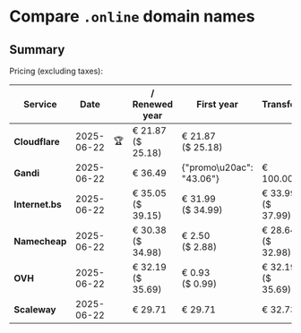 # Compare `.online` domain names

## Summary

Pricing (excluding taxes):

| Service | Date |  | / Renewed year | First year | Transfer | Restoration |
|--|--|--|--|--|--|--|
| **Cloudflare** | 2025-06-22 | 🏆 | € 21.87<br>($ 25.18) | € 21.87<br>($ 25.18) |  |  |
| **Gandi** | 2025-06-22 |  | € 36.49 | {"promo\u20ac": "43.06"} | € 100.00 | € 121.66 |
| **Internet.bs** | 2025-06-22 |  | € 35.05<br>($ 39.15) | € 31.99<br>($ 34.99) | € 33.99<br>($ 37.99) | € 95.75<br>($ 94.49) |
| **Namecheap** | 2025-06-22 |  | € 30.38<br>($ 34.98) | € 2.50<br>($ 2.88) | € 28.64<br>($ 32.98) |  |
| **OVH** | 2025-06-22 |  | € 32.19<br>($ 35.69) | € 0.93<br>($ 0.99) | € 32.19<br>($ 35.69) |  |
| **Scaleway** | 2025-06-22 |  | € 29.71 | € 29.71 | € 32.73 | € 87.26 |
